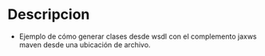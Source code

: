 # Descripcion
*  Ejemplo de cómo generar clases desde wsdl con el complemento jaxws maven desde una ubicación de archivo.
